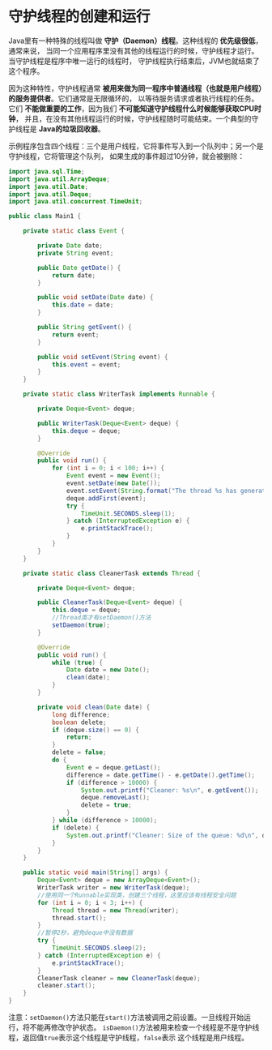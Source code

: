 守护线程的创建和运行
=============================================
Java里有一种特殊的线程叫做 **守护（Daemon）线程**。这种线程的 **优先级很低**，通常来说，
当同一个应用程序里没有其他的线程运行的时候，守护线程才运行。当守护线程是程序中唯一运行的线程时，
守护线程执行结束后，JVM也就结束了这个程序。

因为这种特性，守护线程通常 **被用来做为同一程序中普通线程（也就是用户线程）的服务提供者**。它们通常是无限循环的，
以等待服务请求或者执行线程的任务。它们 **不能做重要的工作**，因为我们 **不可能知道守护线程什么时候能够获取CPU时钟**，
并且，在没有其他线程运行的时候，守护线程随时可能结束。一个典型的守护线程是 **Java的垃圾回收器**。

示例程序包含四个线程：三个是用户线程，它将事件写入到一个队列中；另一个是守护线程，它将管理这个队列，
如果生成的事件超过10分钟，就会被删除：
```java
import java.sql.Time;
import java.util.ArrayDeque;
import java.util.Date;
import java.util.Deque;
import java.util.concurrent.TimeUnit;

public class Main1 {

    private static class Event {

        private Date date;
        private String event;

        public Date getDate() {
            return date;
        }

        public void setDate(Date date) {
            this.date = date;
        }

        public String getEvent() {
            return event;
        }

        public void setEvent(String event) {
            this.event = event;
        }
    }

    private static class WriterTask implements Runnable {

        private Deque<Event> deque;

        public WriterTask(Deque<Event> deque) {
            this.deque = deque;
        }

        @Override
        public void run() {
            for (int i = 0; i < 100; i++) {
                Event event = new Event();
                event.setDate(new Date());
                event.setEvent(String.format("The thread %s has generated an event", Thread.currentThread().getId()));
                deque.addFirst(event);
                try {
                    TimeUnit.SECONDS.sleep(1);
                } catch (InterruptedException e) {
                    e.printStackTrace();
                }
            }
        }
    }

    private static class CleanerTask extends Thread {

        private Deque<Event> deque;

        public CleanerTask(Deque<Event> deque) {
            this.deque = deque;
            //Thread类才有setDaemon()方法
            setDaemon(true);
        }

        @Override
        public void run() {
            while (true) {
                Date date = new Date();
                clean(date);
            }
        }

        private void clean(Date date) {
            long difference;
            boolean delete;
            if (deque.size() == 0) {
                return;
            }
            delete = false;
            do {
                Event e = deque.getLast();
                difference = date.getTime() - e.getDate().getTime();
                if (difference > 10000) {
                    System.out.printf("Cleaner: %s\n", e.getEvent());
                    deque.removeLast();
                    delete = true;
                }
            } while (difference > 10000);
            if (delete) {
                System.out.printf("Cleaner: Size of the queue: %d\n", deque.size());
            }
        }
    }

    public static void main(String[] args) {
        Deque<Event> deque = new ArrayDeque<Event>();
        WriterTask writer = new WriterTask(deque);
        //使用同一个Runnable实现类，创建三个线程，这里应该有线程安全问题
        for (int i = 0; i < 3; i++) {
            Thread thread = new Thread(writer);
            thread.start();
        }
        //暂停2秒，避免deque中没有数据
        try {
            TimeUnit.SECONDS.sleep(2);
        } catch (InterruptedException e) {
            e.printStackTrace();
        }
        CleanerTask cleaner = new CleanerTask(deque);
        cleaner.start();
    }
}
```
注意：`setDaemon()`方法只能在`start()`方法被调用之前设置。一旦线程开始运行，将不能再修改守护状态。
`isDaemon()`方法被用来检查一个线程是不是守护线程，返回值`true`表示这个线程是守护线程，`false`表示
这个线程是用户线程。
